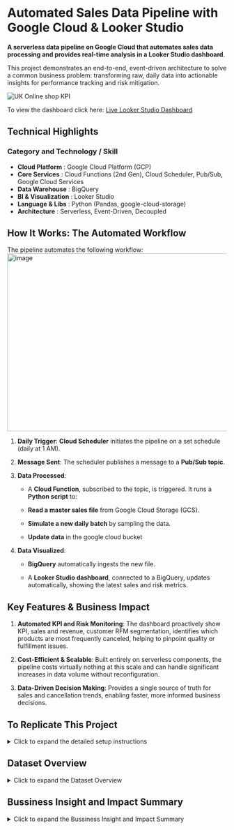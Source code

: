 # Automated Sales Data Pipeline with Google Cloud & Looker Studio
**A serverless data pipeline on Google Cloud that automates sales data processing and provides real-time analysis in a Looker Studio dashboard**.

This project demonstrates an end-to-end, event-driven architecture to solve a common business problem: transforming raw, daily data into actionable insights for performance tracking and risk mitigation.

![UK Online shop KPI](https://github.com/user-attachments/assets/486d7af4-073d-441d-a86f-8d85b3844e10)

To view the dashboard click here: [Live Looker Studio Dashboard](https://lookerstudio.google.com/s/u7OH8nC8i3E)

## Technical Highlights

### **Category and	Technology / Skill**
- **Cloud Platform** :	Google Cloud Platform (GCP)
- **Core Services**	: Cloud Functions (2nd Gen),  Cloud Scheduler,  Pub/Sub,  Google Cloud Services
- **Data Warehouse**	: BigQuery
- **BI & Visualization**	: Looker Studio
- **Language & Libs**	: Python (Pandas, google-cloud-storage)
- **Architecture**	: Serverless, Event-Driven, Decoupled

## How It Works: The Automated Workflow
The pipeline automates the following workflow:
<img width="844" height="408" alt="image" src="https://github.com/user-attachments/assets/3b7b779d-f2bd-4980-8874-5c48669cf446" />

1. **Daily Trigger**: **Cloud Scheduler** initiates the pipeline on a set schedule (daily at 1 AM).

2. **Message Sent**: The scheduler publishes a message to a **Pub/Sub topic**.

3. **Data Processed**:
     - A **Cloud Function**, subscribed to the topic, is triggered. It runs a **Python script** to:

    - **Read a master sales file** from Google Cloud Storage (GCS).

    - **Simulate a new daily batch** by sampling the data.

    - **Update data** in the google cloud bucket

4.  **Data Visualized**:

    - **BigQuery** automatically ingests the new file.

    - A **Looker Studio dashboard**, connected to a BigQuery, updates automatically, showing the latest sales and risk metrics.
  
## Key Features & Business Impact
1. **Automated KPI and Risk Monitoring**: The dashboard proactively show KPI, sales and revenue, customer RFM segmentation, identifies which products are most frequently canceled, helping to pinpoint quality or fulfillment issues.

2. **Cost-Efficient & Scalable**: Built entirely on serverless components, the pipeline costs virtually nothing at this scale and can handle significant increases in data volume without reconfiguration.

3. **Data-Driven Decision Making**: Provides a single source of truth for sales and cancellation trends, enabling faster, more informed business decisions.

## To Replicate This Project
<details>
<summary>Click to expand the detailed setup instructions</summary>

1. **Google Cloud Setup**
    - **Enable APIs**: In your GCP project, enable Cloud Functions, Cloud Scheduler, Pub/Sub, Cloud Storage, BigQuery, and Eventarc.

    - **Create GCS Bucket**: Create a bucket and a folder inside it named Daily_update.

    - **Upload Data**: Upload Online_Retail.csv to the root of your bucket.

    - **Create Pub/Sub Topic**: Create a topic named simulate-daily-job.

2. **Deploy Cloud Function**
    - Go to Cloud Functions, click **CREATE FUNCTION (2nd gen)**.

    - **Set the Trigger to Eventarc** > Cloud Pub/Sub, and select the simulate-daily-job topic.

    - For the code, use main.py and requirements.txt.

    - **Set the Entry point** to simulate_daily_update.

    - **Deploy.**

3. **Deploy Cloud Scheduler**
    - Go to Cloud Scheduler, click **CREATE JOB.**

    - **Set the Frequency** (e.g., 0 2 * * *) and your Timezone.

    - **Set the Target type** to Pub/Sub and select the simulate-daily-job topic.

    - **Create.**

</details>

## Dataset Overview
<details>
<summary>Click to expand the Dataset Overview</summary>
This project uses the Online Retail II dataset, which contains transactional data for a UK-based e-commerce business.

- **Data Type**:	Transactional Sales Data
- **Origin** :	UK-Based Online Retailer
- **Timeframe**:	1 years of data
- **Rows**:	~540,000 line items
- **Columns**:	InvoiceNo, StockCode, Description, Quantity, InvoiceDate, UnitPrice, CustomerID, Country

## Key Feature for Analysis
The most critical feature of this dataset is that it includes both successful sales and canceled orders.

- **Successful Sales**: Represented by positive quantities.

- **Canceled Orders**: Identified by invoice numbers starting with "C" and negative quantities.

This dual nature is what makes a meaningful risk analysis possible, allowing the project to move beyond simple sales reporting to identify and quantify sources of lost revenue.
</details>

## Bussiness Insight and Impact Summary
<details>
<summary>Click to expand the Bussiness Insight and Impact Summary</summary>
  
### Dashboard Summary
This Project involved creating an executive-level dashboard in Looker Studio to analyze one year of sales data for a UK-based online retailer. The goal was to identify key business drivers and deliver actionable strategic recommendations based on the findings.

### Key Business Insights & Impact
My analysis uncovered four critical insights that directly impact business strategy:

1. **Seasonal Revenue Peak**: The business generates $9.75M annually, with a massive revenue spike in Q4 (peaking at $1.5M in November). Impact: All marketing and inventory planning should be focused on maximizing this predictable holiday rush.

2. **The 80/20 Customer Rule**: An elite group of "Champion" and "Loyal" customers constitute over 80% of total revenue. Impact: This justifies creating a VIP retention program to protect the core of the business.

3. **"Hero Product" Identification**: A few key products drive the majority of sales. Surprisingly, DOTCOM POSTAGE is one of an exceptionally profitable item, and the company maintains a 98.3% order completion rate, indicating operational excellence. Impact: Marketing should focus on promoting these hero products, and the shipping fee strategy should be recognized as a profit center.

4. **Operational Revenue Leakage**: The company lost nearly **$900,000** not from product returns, but from controllable operational costs like Amazon fees and manual write-offs. Impact: This highlights an immediate opportunity to increase profitability by investigating and standardizing internal financial processes.
</details>
